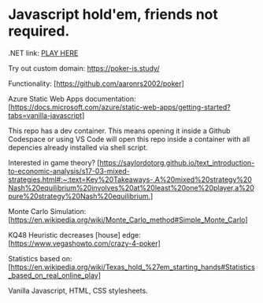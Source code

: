 # Javascript hold'em, friends not required. 

.NET link: [PLAY HERE](victorious-water-0d7753d0f.5.azurestaticapps.net)

Try out custom domain: https://poker-is.study/

Functionality: [https://github.com/aaronrs2002/poker]

Azure Static Web Apps documentation: [https://docs.microsoft.com/azure/static-web-apps/getting-started?tabs=vanilla-javascript]

This repo has a dev container. This means opening it inside a Github Codespace or using VS Code will open this repo inside a container with all depencies already installed via shell script.

Interested in game theory? [https://saylordotorg.github.io/text_introduction-to-economic-analysis/s17-03-mixed-strategies.html#:~:text=Key%20Takeaways-,A%20mixed%20strategy%20Nash%20equilibrium%20involves%20at%20least%20one%20player,a%20pure%20strategy%20Nash%20equilibrium.]

Monte Carlo Simulation: [https://en.wikipedia.org/wiki/Monte_Carlo_method#Simple_Monte_Carlo]

KQ48 Heuristic decreases \[house] edge: [https://www.vegashowto.com/crazy-4-poker]

Statistics based on: [https://en.wikipedia.org/wiki/Texas_hold_%27em_starting_hands#Statistics_based_on_real_online_play]

Vanilla Javascript, HTML, CSS stylesheets.




